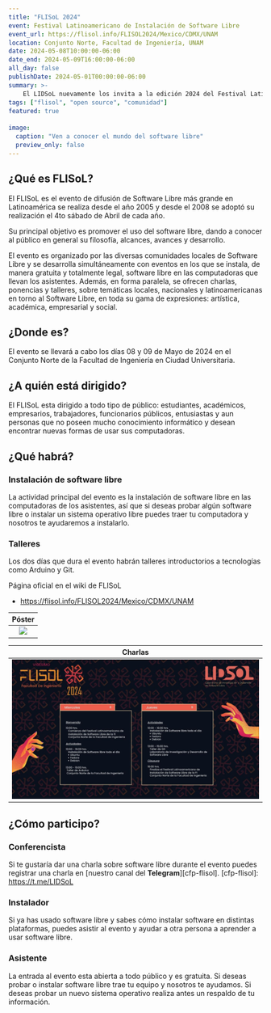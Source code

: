 ```yaml
---
title: "FLISoL 2024"
event: Festival Latinoamericano de Instalación de Software Libre
event_url: https://flisol.info/FLISOL2024/Mexico/CDMX/UNAM
location: Conjunto Norte, Facultad de Ingeniería, UNAM
date: 2024-05-08T10:00:00-06:00
date_end: 2024-05-09T16:00:00-06:00
all_day: false
publishDate: 2024-05-01T00:00:00-06:00
summary: >-
    El LIDSoL nuevamente los invita a la edición 2024 del Festival Latinoamericano de Software Libre.
tags: ["flisol", "open source", "comunidad"]
featured: true

image:
  caption: "Ven a conocer el mundo del software libre"
  preview_only: false
---
```


## ¿Qué es FLISoL?

El FLISoL es el evento de difusión de Software Libre más grande en Latinoamérica se realiza desde el año 2005 y desde el 2008 se adoptó su realización el 4to sábado de Abril de cada año.

Su principal objetivo es promover el uso del software libre, dando a conocer al público en general su filosofía, alcances, avances y desarrollo.

El evento es organizado por las diversas comunidades locales de Software Libre y se desarrolla simultáneamente con eventos en los que se instala, de manera gratuita y totalmente legal, software libre en las computadoras que llevan los asistentes.
Además, en forma paralela, se ofrecen charlas, ponencias y talleres, sobre temáticas locales, nacionales y latinoamericanas en torno al Software Libre, en toda su gama de expresiones: artística, académica, empresarial y social.

## ¿Donde es?

El evento se llevará a cabo los días 08 y 09 de Mayo de 2024 en el Conjunto Norte de la Facultad de Ingeniería en Ciudad Universitaria.

## ¿A quién está dirigido?

El FLISoL esta dirigido a todo tipo de público: estudiantes, académicos, empresarios, trabajadores, funcionarios públicos, entusiastas y aun personas que no poseen mucho conocimiento informático y desean encontrar nuevas formas de usar sus computadoras.

## ¿Qué habrá?

### Instalación de software libre

La actividad principal del evento es la instalación de software libre en las computadoras de los asistentes, así que si deseas probar algún software libre o instalar un sistema operativo libre puedes traer tu computadora y nosotros te ayudaremos a instalarlo.

### Talleres

Los dos días que dura el evento habrán talleres introductorios a tecnologías como Arduino y Git.

Página oficial en el wiki de FLISoL

- <https://flisol.info/FLISOL2024/Mexico/CDMX/UNAM>

| Póster
|:-----:|
| ![](./FLISoL-2024-talks.jpg)

| Charlas
|:-----:|
| ![](./FLISoL2024-workshops.jpg)

## ¿Cómo participo?

### Conferencista

Si te gustaría dar una charla sobre software libre durante el evento puedes registrar una charla en [nuestro canal del **Telegram**][cfp-flisol].
[cfp-flisol]: https://t.me/LIDSoL

### Instalador

Si ya has usado software libre y sabes cómo instalar software en distintas plataformas, puedes asistir al evento y ayudar a otra persona a aprender a usar software libre.

### Asistente

La entrada al evento esta abierta a todo público y es gratuita.
Si deseas probar o instalar software libre trae tu equipo y nosotros te ayudamos.
Si deseas probar un nuevo sistema operativo realiza antes un respaldo de tu información.
